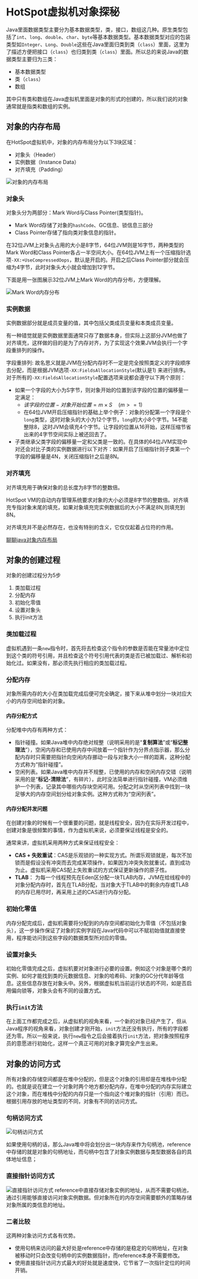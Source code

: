 # HotSpot虚拟机对象探秘

Java里面数据类型主要分为基本数据类型，类，接口，数组这几种。原生类型包括了`int`、`long`、`double`、`char`、`byte`等基本数据类型。基本数据类型对应的包装类型如`Integer`、`Long`、`Double`这些在Java里面归类到类（`class`）里面，这里为了描述方便把接口（`class`）也归类到类（`class`）里面。所以总的来说Java的数据类型主要归为三类：

- 基本数据类型
- 类（`class`）
- 数组

其中只有类和数组在Java虚拟机里面是对象的形式的创建的，所以我们说的对象通常就是指类和数组的实例。

## 对象的内存布局

在HotSpot虚拟机中，对象的内存布局分为以下3块区域：

- 对象头（Header）
- 实例数据（Instance Data）
- 对齐填充（Padding）

![对象的内存布局](../../../resource/img/Java基础/对象的内存布局.png)

### 对象头

对象头分为两部分：Mark Word与Class Pointer(类型指针)。

- Mark Word存储了对象的`hashCode`、GC信息、锁信息三部分
- Class Pointer存储了指向类对象信息的指针。

在32位JVM上对象头占用的大小是8字节，64位JVM则是16字节，两种类型的Mark Word和Class Pointer各占一半空间大小。在64位JVM上有一个压缩指针选项`-XX:+UseCompressedOops`，默认是开启的。开启之后Class Pointer部分就会压缩为4字节，此时对象头大小就会增加到12字节。

下面是用一张图展示32位JVM上Mark Word的内存分布，方便理解。

![Mark Word内存分布](../../../resource/img/Java基础/Mark%20Word内存分布.png)

### 实例数据

实例数据部分就是成员变量的值，其中包括父类成员变量和本类成员变量。

有一种错觉就是实例数据里面通常只存了数据本身，但实际上这部分JVM也做了对齐填充，这样做的目的是为了内存对齐，为了实现这个效果JVM会执行一个字段重排列的操作。

字段重排列: 故名思义就是JVM在分配内存时不一定是完全按照类定义的字段顺序去分配，而是根据JVM选项`-XX:FieldsAllocationStyle`(默认是1) 来进行排序。对于所有的`-XX:FieldsAllocationStyle`配置选项来说都会遵守以下两个原则：

- 如果一个字段的大小为S字节，则对象开始的位置到该字段的位置的偏移量一定满足：
    - $该字段的位置 - 对象开始位置 = m \times S \quad (m>=1)$
    - 在64位JVM开启压缩指针的基础上举个例子：对象的分配第一个字段是个`long`类型，这时对象头的大小为12个字节，`long`的大小8个字节。14不能整除8，这时JVM会填充4个字节。让字段的位置从16开始，这样压缩节省出来的4字节空间实际上被还回去了。
- 子类继承父类字段的偏移量一定和父类是一致的。在具体的64位JVM实现中对还会对比子类的实例数据进行以下对齐：如果开启了压缩指针则子类第一个字段的偏移量是4N，关闭压缩指针之后是8N。

### 对齐填充

对齐填充用于确保对象的总长度为8字节的整数倍。

HotSpot VM的自动内存管理系统要求对象的大小必须是8字节的整数倍。对齐填充专指对象末尾的填充，如果对象填充完实例数据后的大小不满足8N,则填充到8N。

对齐填充并不是必然存在，也没有特别的含义，它仅仅起着占位符的作用。

[聊聊java对象内存布局](https://zhuanlan.zhihu.com/p/50984945)

## 对象的创建过程

对象的创建过程分为5步

1. 类加载过程
2. 分配内存
3. 初始化零值
4. 设置对象头
5. 执行init方法

### 类加载过程

虚拟机遇到一条`new`指令时，首先将去检查这个指令的参数是否能在常量池中定位到这个类的符号引用，并且检查这个符号引用代表的类是否已被加载过、解析和初始化过。如果没有，那必须先执行相应的类加载过程。

### 分配内存

对象所需内存的大小在类加载完成后便可完全确定，接下来从堆中划分一块对应大小的内存空间给新的对象。

#### 内存分配方式

分配堆中内存有两种方式：

- 指针碰撞。如果Java堆中内存绝对规整（说明采用的是“**复制算法**”或“**标记整理法**”），空闲内存和已使用内存中间放着一个指针作为分界点指示器，那么分配内存时只需要把指针向空闲内存挪动一段与对象大小一样的距离，这种分配方式称为“指针碰撞”。
- 空闲列表。如果Java堆中内存并不规整，已使用的内存和空闲内存交错（说明采用的是“**标记-清除法**”，有碎片），此时没法简单进行指针碰撞，VM必须维护一个列表，记录其中哪些内存块空闲可用。分配之时从空闲列表中找到一块足够大的内存空间划分给对象实例。这种方式称为“空闲列表”。

#### 内存分配并发问题

在创建对象的时候有一个很重要的问题，就是线程安全，因为在实际开发过程中，创建对象是很频繁的事情，作为虚拟机来说，必须要保证线程是安全的。

通常来讲，虚拟机采用两种方式来保证线程安全：

- **CAS + 失败重试**：CAS是乐观锁的一种实现方式。所谓乐观锁就是，每次不加锁而是假设没有冲突而去完成某项操作，如果因为冲突失败就重试，直到成功为止。虚拟机采用CAS配上失败重试的方式保证更新操作的原子性。
- **TLAB**： 为每一个线程预先在Eden区分配一块TLAB内存，JVM在给线程中的对象分配内存时，首先在TLAB分配，当对象大于TLAB中的剩余内存或TLAB的内存已用尽时，再采用上述的CAS进行内存分配。

### 初始化零值

内存分配完成后，虚拟机需要将分配到的内存空间都初始化为零值（不包括对象头），这一步操作保证了对象的实例字段在Java代码中可以不赋初始值就直接使用，程序能访问到这些字段的数据类型所对应的零值。

### 设置对象头

初始化零值完成之后，虚拟机要对对象进行必要的设置。例如这个对象是哪个类的实例、如何才能找到类的元数据信息、对象的哈希码、对象的GC分代年龄等信息。这些信息存放在对象头中。另外，根据虚拟机当前运行状态的不同，如是否启用偏向锁等，对象头会有不同的设置方式。

### 执行`init`方法

在上面工作都完成之后，从虚拟机的视角来看，一个新的对象已经产生了，但从Java程序的视角来看，对象创建才刚开始，`init`方法还没有执行，所有的字段都还为零。所以一般来说，执行`new`指令之后会接着执行`init`方法，把对象按照程序员的意愿进行初始化，这样一个真正可用的对象才算完全产生出来。

## 对象的访问方式

所有对象的存储空间都是在堆中分配的，但是这个对象的引用却是在堆栈中分配的。也就是说在建立一个对象时两个地方都分配内存，在堆中分配的内存实际建立这个对象，而在堆栈中分配的内存只是一个指向这个堆对象的指针（引用）而已。根据引用存放的地址类型的不同，对象有不同的访问方式。

### 句柄访问方式

![句柄访问方式](../../../resource/img/Java基础/句柄访问方式.png)

如果使用句柄的话，那么Java堆中将会划分出一块内存来作为句柄池，reference中存储的就是对象的句柄地址，而句柄中包含了对象实例数据与类型数据各自的具体地址信息；

### 直接指针访问方式

![直接指针访问方式](../../../resource/img/Java基础/直接指针访问方式.png)
reference中直接存储对象实例的地址，从而不需要句柄池，通过引用能够直接访问对象实例数据。但对象所在的内存空间需要额外的策略存储对象所属的类信息的地址。

### 二者比较

这两种对象访问方式各有优势。

- 使用句柄来访问的最大好处是reference中存储的是稳定的句柄地址，在对象被移动时只会改变句柄中的实例数据指针，而reference本身不需要修改。
- 使用直接指针访问方式最大的好处就是速度快，它节省了一次指针定位的时间开销。
